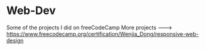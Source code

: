 # Web-Dev
Some of the projects I did on freeCodeCamp
More projects --->  https://www.freecodecamp.org/certification/Wenjia_Dong/responsive-web-design
